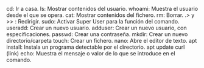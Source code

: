 cd: Ir a casa.
ls: Mostrar contenidos del usuario.
whoami: Muestra el usuario desde el que se opera.
cat: Mostrar contenidos del fichero.
rm: Borrar.
.> y >> : Redirigir.
sudo: Activar Super User para la función del comando.
useradd: Crear un nuevo usuario.
adduser: Crear un nuevo usuario, con especificaciones.
passwd: Crear una contraseña.
mkdir: Crear un nuevo directorio/carpeta
touch: Crear un fichero.
nano: Abre el editor de texto.
apt install: Instala un programa detectable por el directorio.
apt update
curl (link)
echo: Muestra el mensaje o valor de lo que se introduce en el comando.
